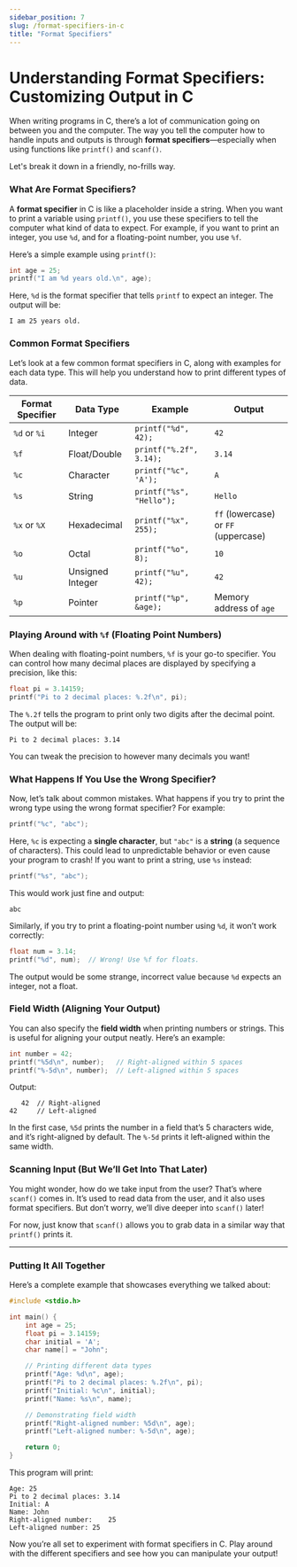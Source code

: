 ```yaml
---
sidebar_position: 7
slug: /format-specifiers-in-c
title: "Format Specifiers"
---
```


# Understanding Format Specifiers: Customizing Output in C

When writing programs in C, there’s a lot of communication going on between you and the computer. The way you tell the computer how to handle inputs and outputs is through **format specifiers**—especially when using functions like `printf()` and `scanf()`.

Let's break it down in a friendly, no-frills way.

### What Are Format Specifiers?

A **format specifier** in C is like a placeholder inside a string. When you want to print a variable using `printf()`, you use these specifiers to tell the computer what kind of data to expect. For example, if you want to print an integer, you use `%d`, and for a floating-point number, you use `%f`.

Here’s a simple example using `printf()`:

```c
int age = 25;
printf("I am %d years old.\n", age);
```

Here, `%d` is the format specifier that tells `printf` to expect an integer. The output will be:

```
I am 25 years old.
```

### Common Format Specifiers

Let’s look at a few common format specifiers in C, along with examples for each data type. This will help you understand how to print different types of data.

| Format Specifier | Data Type        | Example                  | Output                               |
| ---------------- | ---------------- | ------------------------ | ------------------------------------ |
| `%d` or `%i`     | Integer          | `printf("%d", 42);`      | `42`                                 |
| `%f`             | Float/Double     | `printf("%.2f", 3.14);`  | `3.14`                               |
| `%c`             | Character        | `printf("%c", 'A');`     | `A`                                  |
| `%s`             | String           | `printf("%s", "Hello");` | `Hello`                              |
| `%x` or `%X`     | Hexadecimal      | `printf("%x", 255);`     | `ff` (lowercase) or `FF` (uppercase) |
| `%o`             | Octal            | `printf("%o", 8);`       | `10`                                 |
| `%u`             | Unsigned Integer | `printf("%u", 42);`      | `42`                                 |
| `%p`             | Pointer          | `printf("%p", &age);`    | Memory address of `age`              |

### Playing Around with `%f` (Floating Point Numbers)

When dealing with floating-point numbers, `%f` is your go-to specifier. You can control how many decimal places are displayed by specifying a precision, like this:

```c
float pi = 3.14159;
printf("Pi to 2 decimal places: %.2f\n", pi);
```

The `%.2f` tells the program to print only two digits after the decimal point. The output will be:

```
Pi to 2 decimal places: 3.14
```

You can tweak the precision to however many decimals you want!

### What Happens If You Use the Wrong Specifier?

Now, let’s talk about common mistakes. What happens if you try to print the wrong type using the wrong format specifier? For example:

```c
printf("%c", "abc");
```

Here, `%c` is expecting a **single character**, but `"abc"` is a **string** (a sequence of characters). This could lead to unpredictable behavior or even cause your program to crash! If you want to print a string, use `%s` instead:

```c
printf("%s", "abc");
```

This would work just fine and output:

```
abc
```

Similarly, if you try to print a floating-point number using `%d`, it won’t work correctly:

```c
float num = 3.14;
printf("%d", num);  // Wrong! Use %f for floats.
```

The output would be some strange, incorrect value because `%d` expects an integer, not a float.

### Field Width (Aligning Your Output)

You can also specify the **field width** when printing numbers or strings. This is useful for aligning your output neatly. Here’s an example:

```c
int number = 42;
printf("%5d\n", number);   // Right-aligned within 5 spaces
printf("%-5d\n", number);  // Left-aligned within 5 spaces
```

Output:

```
   42  // Right-aligned
42     // Left-aligned
```

In the first case, `%5d` prints the number in a field that’s 5 characters wide, and it’s right-aligned by default. The `%-5d` prints it left-aligned within the same width.

### Scanning Input (But We’ll Get Into That Later)

You might wonder, how do we take input from the user? That’s where `scanf()` comes in. It’s used to read data from the user, and it also uses format specifiers. But don’t worry, we’ll dive deeper into `scanf()` later!

For now, just know that `scanf()` allows you to grab data in a similar way that `printf()` prints it.

---

### Putting It All Together

Here’s a complete example that showcases everything we talked about:

```c
#include <stdio.h>

int main() {
    int age = 25;
    float pi = 3.14159;
    char initial = 'A';
    char name[] = "John";

    // Printing different data types
    printf("Age: %d\n", age);
    printf("Pi to 2 decimal places: %.2f\n", pi);
    printf("Initial: %c\n", initial);
    printf("Name: %s\n", name);

    // Demonstrating field width
    printf("Right-aligned number: %5d\n", age);
    printf("Left-aligned number: %-5d\n", age);

    return 0;
}
```

This program will print:

```
Age: 25
Pi to 2 decimal places: 3.14
Initial: A
Name: John
Right-aligned number:    25
Left-aligned number: 25
```

Now you’re all set to experiment with format specifiers in C. Play around with the different specifiers and see how you can manipulate your output!
